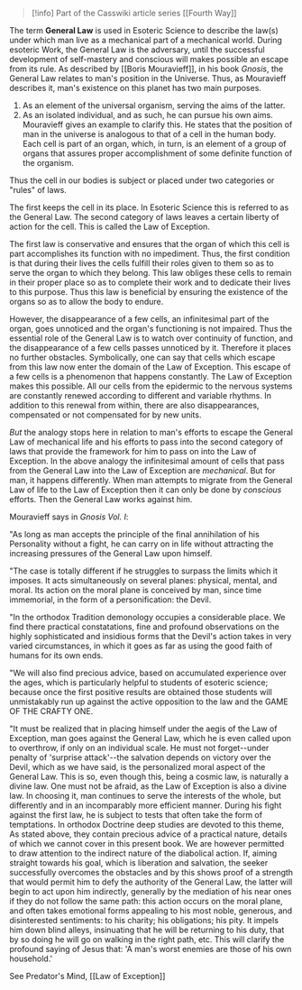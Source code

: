 > [!info] Part of the Casswiki article series [[Fourth Way]]

The term **General Law** is used in Esoteric Science to describe the law(s) under which man live as a mechanical part of a mechanical world. During esoteric Work, the General Law is the adversary, until the successful development of self-mastery and conscious will makes possible an escape from its rule. As described by [[Boris Mouravieff]], in his book _Gnosis_, the General Law relates to man's position in the Universe. Thus, as Mouravieff describes it, man's existence on this planet has two main purposes.

1.  As an element of the universal organism, serving the aims of the latter.
2.  As an isolated individual, and as such, he can pursue his own aims. Mouravieff gives an example to clarify this. He states that the position of man in the universe is analogous to that of a cell in the human body. Each cell is part of an organ, which, in turn, is an element of a group of organs that assures proper accomplishment of some definite function of the organism.

Thus the cell in our bodies is subject or placed under two categories or "rules" of laws.

The first keeps the cell in its place. In Esoteric Science this is referred to as the General Law. The second category of laws leaves a certain liberty of action for the cell. This is called the Law of Exception.

The first law is conservative and ensures that the organ of which this cell is part accomplishes its function with no impediment. Thus, the first condition is that during their lives the cells fulfill their roles given to them so as to serve the organ to which they belong. This law obliges these cells to remain in their proper place so as to complete their work and to dedicate their lives to this purpose. Thus this law is beneficial by ensuring the existence of the organs so as to allow the body to endure.

However, the disappearance of a few cells, an infinitesimal part of the organ, goes unnoticed and the organ's functioning is not impaired. Thus the essential role of the General Law is to watch over continuity of function, and the disappearance of a few cells passes unnoticed by it. Therefore it places no further obstacles. Symbolically, one can say that cells which escape from this law now enter the domain of the Law of Exception. This escape of a few cells is a phenomenon that happens constantly. The Law of Exception makes this possible. All our cells from the epidermic to the nervous systems are constantly renewed according to different and variable rhythms. In addition to this renewal from within, there are also disappearances, compensated or not compensated for by new units.

_But_ the analogy stops here in relation to man's efforts to escape the General Law of mechanical life and his efforts to pass into the second category of laws that provide the framework for him to pass on into the Law of Exception. In the above analogy the infinitesimal amount of cells that pass from the General Law into the Law of Exception are _mechanical_. But for man, it happens differently. When man attempts to migrate from the General Law of life to the Law of Exception then it can only be done by _conscious_ efforts. Then the General Law works against him.

Mouravieff says in _Gnosis Vol. I_:

"As long as man accepts the principle of the final annihilation of his Personality without a fight, he can carry on in life without attracting the increasing pressures of the General Law upon himself.

"The case is totally different if he struggles to surpass the limits which it imposes. It acts simultaneously on several planes: physical, mental, and moral. Its action on the moral plane is conceived by man, since time immemorial, in the form of a personification: the Devil.

"In the orthodox Tradition demonology occupies a considerable place. We find there practical constatations, fine and profound observations on the highly sophisticated and insidious forms that the Devil's action takes in very varied circumstances, in which it goes as far as using the good faith of humans for its own ends.

"We will also find precious advice, based on accumulated experience over the ages, which is particularly helpful to students of esoteric science; because once the first positive results are obtained those students will unmistakably run up against the active opposition to the law and the GAME OF THE CRAFTY ONE.

"It must be realized that in placing himself under the aegis of the Law of Exception, man goes against the General Law, which he is even called upon to overthrow, if only on an individual scale. He must not forget--under penalty of 'surprise attack'--the salvation depends on victory over the Devil, which as we have said, is the personalized moral aspect of the General Law. This is so, even though this, being a cosmic law, is naturally a divine law. One must not be afraid, as the Law of Exception is also a divine law. In choosing it, man continues to serve the interests of the whole, but differently and in an incomparably more efficient manner. During his fight against the first law, he is subject to tests that often take the form of temptations. In orthodox Doctrine deep studies are devoted to this theme, As stated above, they contain precious advice of a practical nature, details of which we cannot cover in this present book. We are however permitted to draw attention to the indirect nature of the diabolical action. If, aiming straight towards his goal, which is liberation and salvation, the seeker successfully overcomes the obstacles and by this shows proof of a strength that would permit him to defy the authority of the General Law, the latter will begin to act upon him indirectly, generally by the mediation of his near ones if they do not follow the same path: this action occurs on the moral plane, and often takes emotional forms appealing to his most noble, generous, and disinterested sentiments: to his charity; his obligations; his pity. It impels him down blind alleys, insinuating that he will be returning to his duty, that by so doing he will go on walking in the right path, etc. This will clarify the profound saying of Jesus that: 'A man's worst enemies are those of his own household.'

See Predator's Mind, [[Law of Exception]]